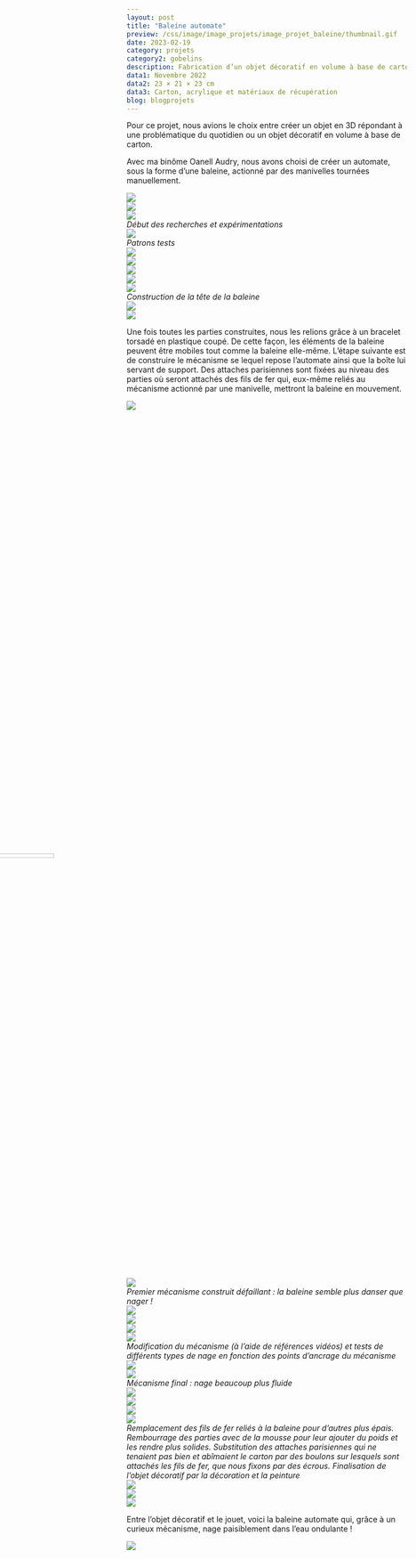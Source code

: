 ```yaml
---
layout: post
title: "Baleine automate"
preview: /css/image/image_projets/image_projet_baleine/thumbnail.gif
date: 2023-02-19
category: projets 
category2: gobelins
description: Fabrication d’un objet décoratif en volume à base de carton
data1: Novembre 2022
data2: 23 × 21 × 23 cm
data3: Carton, acrylique et matériaux de récupération
blog: blogprojets
---
```


Pour ce projet, nous avions le choix entre créer un objet en 3D répondant à une problématique du quotidien ou un objet décoratif en volume à base de carton.

Avec ma binôme Oanell Audry, nous avons choisi de créer un automate, sous la forme d’une baleine, actionné par des manivelles tournées manuellement.

<div class="image_container">
<div><img onclick="Zoom(this)" class="img-gallery" src="/css/image/image_projets/image_projet_baleine/img1.jpg"></div>
<div><img onclick="Zoom(this)" class="img-gallery" src="/css/image/image_projets/image_projet_baleine/img2.jpg"></div>
<div><img onclick="Zoom(this)" class="img-gallery" src="/css/image/image_projets/image_projet_baleine/img3.jpg"></div>
<em>Début des recherches et expérimentations</em>
</div>

<img onclick="Zoom(this)" style="display: block;" class="img-gallery" src="/css/image/image_projets/image_projet_baleine/img4.jpg">
<em>Patrons tests</em>

<div class="image_container">
<div><img onclick="Zoom(this)" class="img-gallery" src="/css/image/image_projets/image_projet_baleine/img5.jpg"></div>
<div><img onclick="Zoom(this)" class="img-gallery" src="/css/image/image_projets/image_projet_baleine/img6.jpg"></div>
<div class="three"><img onclick="Zoom(this)" class="img-gallery" src="/css/image/image_projets/image_projet_baleine/img7.jpg"></div>
<div class="three"><img onclick="Zoom(this)" class="img-gallery" src="/css/image/image_projets/image_projet_baleine/img8.jpg"></div>
<div class="three"><img onclick="Zoom(this)" class="img-gallery" src="/css/image/image_projets/image_projet_baleine/img9.jpg"></div>
<em>Construction de la tête de la baleine</em>
</div>

<div class="image_container">
<div><img onclick="Zoom(this)" class="img-gallery" src="/css/image/image_projets/image_projet_baleine/img10.jpg"></div>
<div><img onclick="Zoom(this)" class="img-gallery" src="/css/image/image_projets/image_projet_baleine/img11.jpg"></div>
</div>

Une fois toutes les parties construites, nous les relions grâce à un bracelet torsadé en plastique coupé. De cette façon, les éléments de la baleine peuvent être mobiles tout comme la baleine elle-même. L’étape suivante est de construire le mécanisme se lequel repose l’automate ainsi que la boîte lui servant de support. Des attaches parisiennes sont fixées au niveau des parties où seront attachés des fils de fer qui, eux-même reliés au mécanisme actionné par une manivelle, mettront la baleine en mouvement.

<div class="image_container">
<div style="width: 37% !important;"><img onclick="Zoom(this)" class="img-gallery" src="/css/image/image_projets/image_projet_baleine/img12.jpg"></div>
<div style="transform: rotate(-90deg); width: 10% !important;"><img onclick="Zoom(this)" style="width: 40% !important;" class="img-gallery" src="/css/image/image_projets/image_projet_baleine/gif1.gif"></div>
</div>

<img onclick="Zoom(this)" style="display: block;" class="img-gallery" src="/css/image/image_projets/image_projet_baleine/gif2.gif">
<em>Premier mécanisme construit défaillant :  la baleine semble plus danser que nager !</em>

<div class="image_container">
<div><img onclick="Zoom(this)" class="img-gallery" src="/css/image/image_projets/image_projet_baleine/gif3.gif"></div>
<div><img onclick="Zoom(this)" class="img-gallery" src="/css/image/image_projets/image_projet_baleine/gif4.gif"></div>
<div><img onclick="Zoom(this)" class="img-gallery" src="/css/image/image_projets/image_projet_baleine/gif5.gif"></div>
<div><img onclick="Zoom(this)" class="img-gallery" src="/css/image/image_projets/image_projet_baleine/img13.jpg"></div>
<em>Modification du mécanisme (à l’aide de références vidéos) et tests de différents types de nage en fonction des points d’ancrage du mécanisme</em>
</div>

<div class="image_container">
<div><img onclick="Zoom(this)" class="img-gallery" src="/css/image/image_projets/image_projet_baleine/img14.jpg"></div>
<div><img style="object-fit: contain !important;" onclick="Zoom(this)" class="img-gallery" src="/css/image/image_projets/image_projet_baleine/gif6.gif"></div>
<em>Mécanisme final : nage beaucoup plus fluide</em>
</div>

<div class="image_container">
<div class="three"><img onclick="Zoom(this)" class="img-gallery" src="/css/image/image_projets/image_projet_baleine/img15.jpg"></div>
<div class="three"><img onclick="Zoom(this)" class="img-gallery" src="/css/image/image_projets/image_projet_baleine/img16.jpg"></div>
<div class="three"><img onclick="Zoom(this)" class="img-gallery" src="/css/image/image_projets/image_projet_baleine/img17.jpg"></div>
<div><img onclick="Zoom(this)" class="img-gallery" src="/css/image/image_projets/image_projet_baleine/img18.jpg"></div>
<em>Remplacement des fils de fer reliés à la baleine pour d’autres plus épais. Rembourrage des parties avec de la mousse pour leur ajouter du poids et les rendre plus solides. Substitution des attaches parisiennes qui ne tenaient pas bien et abîmaient le carton par des boulons sur lesquels sont attachés les fils de fer, que nous fixons par des écrous. Finalisation de l’objet décoratif par la décoration et la peinture</em>
</div>

<div class="image_container">
<div class="three"><img onclick="Zoom(this)" class="img-gallery" src="/css/image/image_projets/image_projet_baleine/img18.jpg"></div>
<div class="three"><img onclick="Zoom(this)" class="img-gallery" src="/css/image/image_projets/image_projet_baleine/img19.jpg"></div>
<div class="three"><img onclick="Zoom(this)" class="img-gallery" src="/css/image/image_projets/image_projet_baleine/img20.jpg"></div>
</div>

Entre l’objet décoratif et le jouet, voici la baleine automate qui, grâce à un curieux mécanisme, nage paisiblement dans l’eau ondulante !

<img onclick="Zoom(this)" style="display: block;" class="img-gallery" src="/css/image/image_projets/image_projet_baleine/gif7.gif">

